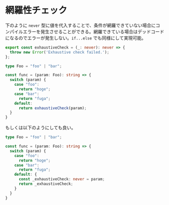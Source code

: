 # 網羅性チェック

下のように `never` 型に値を代入することで、条件が網羅できていない場合にコンパイルエラーを発生させることができる。網羅できている場合はデッドコードになるのでエラーが発生しない。`if...else` でも同様にして実現可能。

```ts
export const exhaustiveCheck = (_: never): never => {
  throw new Error('Exhaustive check failed.');
};

type Foo = "foo" | "bar";

const func = (param: Foo): string => {
  switch (param) {
    case "foo":
      return "hoge";
    case "bar":
      return "fuga";
    default:
      return exhaustiveCheck(param);
  }
}
```

もしくは以下のようにしても良い。

```ts
type Foo = "foo" | "bar";

const func = (param: Foo): string => {
  switch (param) {
    case "foo":
      return "hoge";
    case "bar":
      return "fuga";
    default: {
      const _exhaustiveCheck: never = param;
      return _exhaustiveCheck;
    }
  }
}
```

